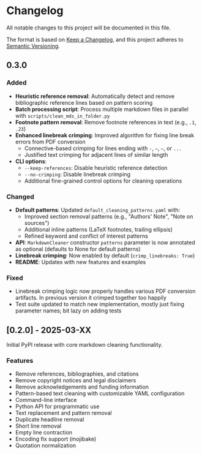 # Changelog

All notable changes to this project will be documented in this file.

The format is based on [Keep a Changelog](https://keepachangelog.com/en/1.0.0/),
and this project adheres to [Semantic Versioning](https://semver.org/spec/v2.0.0.html).

## 0.3.0

### Added
- **Heuristic reference removal**: Automatically detect and remove bibliographic reference lines based on pattern scoring
- **Batch processing script**: Process multiple markdown files in parallel with `scripts/clean_mds_in_folder.py`
- **Footnote pattern removal**: Remove footnote references in text (e.g., `.1`, `.23`)
- **Enhanced linebreak crimping**: Improved algorithm for fixing line break errors from PDF conversion
  - Connective-based crimping for lines ending with `-`, `–`, `—`, or `...`
  - Justified text crimping for adjacent lines of similar length
- **CLI options**:
  - `--keep-references`: Disable heuristic reference detection
  - `--no-crimping`: Disable linebreak crimping
  - Additional fine-grained control options for cleaning operations

### Changed
- **Default patterns**: Updated `default_cleaning_patterns.yaml` with:
  - Improved section removal patterns (e.g., "Authors' Note", "Note on sources")
  - Additional inline patterns (LaTeX footnotes, trailing ellipsis)
  - Refined keyword and conflict of interest patterns
- **API**: `MarkdownCleaner` constructor `patterns` parameter is now annotated as optional (defaults to None for default patterns)
- **Linebreak crimping**: Now enabled by default (`crimp_linebreaks: True`)
- **README**: Updates with new features and examples

### Fixed
- Linebreak crimping logic now properly handles various PDF conversion artifacts. In previous version it crimped together too happily
- Test suite updated to match new implementation, mostly just fixing parameter names; bit lazy on adding tests

## [0.2.0] - 2025-03-XX

Initial PyPI release with core markdown cleaning functionality.

### Features
- Remove references, bibliographies, and citations
- Remove copyright notices and legal disclaimers
- Remove acknowledgements and funding information
- Pattern-based text cleaning with customizable YAML configuration
- Command-line interface
- Python API for programmatic use
- Text replacement and pattern removal
- Duplicate headline removal
- Short line removal
- Empty line contraction
- Encoding fix support (mojibake)
- Quotation normalization
